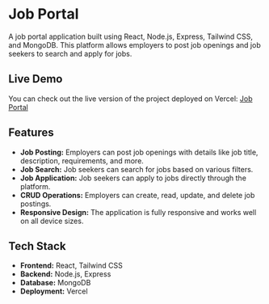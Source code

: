 # Job Portal

A job portal application built using React, Node.js, Express, Tailwind CSS, and MongoDB. This platform allows employers to post job openings and job seekers to search and apply for jobs.

## Live Demo

You can check out the live version of the project deployed on Vercel: [Job Portal](https://job-portal-clien.vercel.app/)

## Features

- **Job Posting:** Employers can post job openings with details like job title, description, requirements, and more.
- **Job Search:** Job seekers can search for jobs based on various filters.
- **Job Application:** Job seekers can apply to jobs directly through the platform.
- **CRUD Operations:** Employers can create, read, update, and delete job postings.
- **Responsive Design:** The application is fully responsive and works well on all device sizes.

## Tech Stack

- **Frontend:** React, Tailwind CSS
- **Backend:** Node.js, Express
- **Database:** MongoDB
- **Deployment:** Vercel

